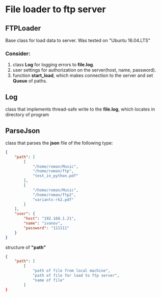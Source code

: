 # File loader to ftp server

## FTPLoader
Base class for load data to server.
Was tested on "Ubuntu 16.04.LTS"

### Consider:
1. class **Log** for logging errors to **file.log**.
2. user settings for authorization on the server(host, name, password).
3. function **start_load**, which makes connection to the server 
   and set **Queue** of paths.

## Log
class that implements thread-safe write to the **file.log**,
which locates in directory of program

## ParseJson
class that parses the **json** file of the following type:
```json
{
    "path": [
        [
            "/home/roman/Music",
            "/home/roman/ftp",
            "test_in_python.pdf"
        ],
        [
            "/home/roman/Music",
            "/home/roman/ftp2",
            "variants-rk2.pdf"
        ]
    ],
    "user": {
        "host": "192.168.1.21",
        "name": "ivanov",
        "password": "111111"
    }
}
```

structure of **"path"**
```json
{
    "path": [
        [
            "path of file from local machine",
            "path of file for load to ftp server",
            "name of file"
        ]
}
```
